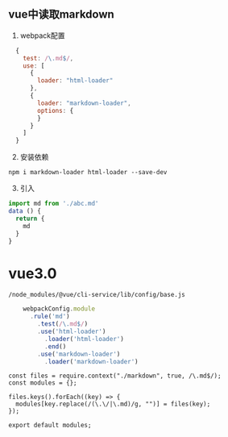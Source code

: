 
## vue中读取markdown

1. webpack配置

``` js
  {
    test: /\.md$/,
    use: [
      {
        loader: "html-loader"
      },
      {
        loader: "markdown-loader",
        options: {
        }
      }
    ]
  }
```

2. 安装依赖

`npm i markdown-loader html-loader --save-dev`

3. 引入

``` js
import md from './abc.md'
data () {
  return {
    md
  }
}
```

# vue3.0

`/node_modules/@vue/cli-service/lib/config/base.js`

``` js
    webpackConfig.module
      .rule('md')
        .test(/\.md$/)
        .use('html-loader')
          .loader('html-loader')
          .end()
        .use('markdown-loader')
          .loader('markdown-loader')
```

```
const files = require.context("./markdown", true, /\.md$/);
const modules = {};

files.keys().forEach((key) => {
  modules[key.replace(/(\.\/|\.md)/g, "")] = files(key);
});

export default modules;

```




